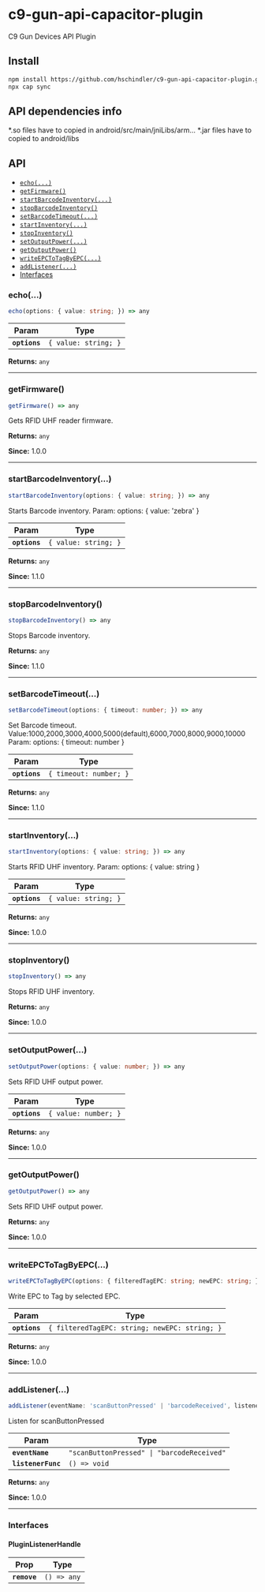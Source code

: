 # c9-gun-api-capacitor-plugin

C9 Gun Devices API Plugin

## Install

```bash
npm install https://github.com/hschindler/c9-gun-api-capacitor-plugin.git
npx cap sync
```
## API dependencies info

*.so files have to copied in android/src/main/jniLibs/arm...
*.jar files have to copied to android/libs

## API

<docgen-index>

* [`echo(...)`](#echo)
* [`getFirmware()`](#getfirmware)
* [`startBarcodeInventory(...)`](#startbarcodeinventory)
* [`stopBarcodeInventory()`](#stopbarcodeinventory)
* [`setBarcodeTimeout(...)`](#setbarcodetimeout)
* [`startInventory(...)`](#startinventory)
* [`stopInventory()`](#stopinventory)
* [`setOutputPower(...)`](#setoutputpower)
* [`getOutputPower()`](#getoutputpower)
* [`writeEPCToTagByEPC(...)`](#writeepctotagbyepc)
* [`addListener(...)`](#addlistener)
* [Interfaces](#interfaces)

</docgen-index>

<docgen-api>
<!--Update the source file JSDoc comments and rerun docgen to update the docs below-->

### echo(...)

```typescript
echo(options: { value: string; }) => any
```

| Param         | Type                            |
| ------------- | ------------------------------- |
| **`options`** | <code>{ value: string; }</code> |

**Returns:** <code>any</code>

--------------------


### getFirmware()

```typescript
getFirmware() => any
```

Gets RFID UHF reader firmware.

**Returns:** <code>any</code>

**Since:** 1.0.0

--------------------


### startBarcodeInventory(...)

```typescript
startBarcodeInventory(options: { value: string; }) => any
```

Starts Barcode inventory.
Param: options: { value: 'zebra' }

| Param         | Type                            |
| ------------- | ------------------------------- |
| **`options`** | <code>{ value: string; }</code> |

**Returns:** <code>any</code>

**Since:** 1.1.0

--------------------


### stopBarcodeInventory()

```typescript
stopBarcodeInventory() => any
```

Stops Barcode inventory.

**Returns:** <code>any</code>

**Since:** 1.1.0

--------------------


### setBarcodeTimeout(...)

```typescript
setBarcodeTimeout(options: { timeout: number; }) => any
```

Set Barcode timeout.
Value:1000,2000,3000,4000,5000(default),6000,7000,8000,9000,10000
Param: options: { timeout: number }

| Param         | Type                              |
| ------------- | --------------------------------- |
| **`options`** | <code>{ timeout: number; }</code> |

**Returns:** <code>any</code>

**Since:** 1.1.0

--------------------


### startInventory(...)

```typescript
startInventory(options: { value: string; }) => any
```

Starts RFID UHF inventory.
Param: options: { value: string }

| Param         | Type                            |
| ------------- | ------------------------------- |
| **`options`** | <code>{ value: string; }</code> |

**Returns:** <code>any</code>

**Since:** 1.0.0

--------------------


### stopInventory()

```typescript
stopInventory() => any
```

Stops RFID UHF inventory.

**Returns:** <code>any</code>

**Since:** 1.0.0

--------------------


### setOutputPower(...)

```typescript
setOutputPower(options: { value: number; }) => any
```

Sets RFID UHF output power.

| Param         | Type                            |
| ------------- | ------------------------------- |
| **`options`** | <code>{ value: number; }</code> |

**Returns:** <code>any</code>

**Since:** 1.0.0

--------------------


### getOutputPower()

```typescript
getOutputPower() => any
```

Sets RFID UHF output power.

**Returns:** <code>any</code>

**Since:** 1.0.0

--------------------


### writeEPCToTagByEPC(...)

```typescript
writeEPCToTagByEPC(options: { filteredTagEPC: string; newEPC: string; }) => any
```

Write EPC to Tag by selected EPC.

| Param         | Type                                                     |
| ------------- | -------------------------------------------------------- |
| **`options`** | <code>{ filteredTagEPC: string; newEPC: string; }</code> |

**Returns:** <code>any</code>

**Since:** 1.0.0

--------------------


### addListener(...)

```typescript
addListener(eventName: 'scanButtonPressed' | 'barcodeReceived', listenerFunc: ScanButtonPressedListener) => Promise<PluginListenerHandle> & PluginListenerHandle
```

Listen for scanButtonPressed

| Param              | Type                                                  |
| ------------------ | ----------------------------------------------------- |
| **`eventName`**    | <code>"scanButtonPressed" \| "barcodeReceived"</code> |
| **`listenerFunc`** | <code>() =&gt; void</code>                            |

**Returns:** <code>any</code>

**Since:** 1.0.0

--------------------


### Interfaces


#### PluginListenerHandle

| Prop         | Type                      |
| ------------ | ------------------------- |
| **`remove`** | <code>() =&gt; any</code> |

</docgen-api>


